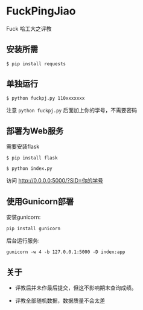FuckPingJiao
============

Fuck 哈工大之评教

安装所需
--------

```
$ pip install requests
```

单独运行
--------

```
$ python fuckpj.py 110xxxxxxx
```

注意 `python fuckpj.py` 后面加上你的学号，不需要密码


部署为Web服务
-------------

需要安装flask

```
$ pip install flask
```


```
$ python index.py
```

访问 http://0.0.0.0:5000/?SID=你的学号


使用Gunicorn部署
----------------

安装gunicorn:

```
pip install gunicorn
```

后台运行服务:

```
gunicorn -w 4 -b 127.0.0.1:5000 -D index:app 
```


关于
---

- 评教后并未作最后提交，但这不影响期末查询成绩。

- 评教全部随机数据，数据质量不会太差
